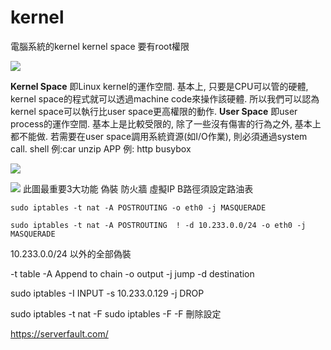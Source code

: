 # kernel

電腦系統的kernel
kernel space 要有root權限

![](https://i.imgur.com/I5oRG97.jpg)


**Kernel Space**
即Linux kernel的運作空間. 基本上, 只要是CPU可以管的硬體, kernel space的程式就可以透過machine code來操作該硬體. 所以我們可以認為kernel space可以執行比user space更高權限的動作.
**User Space**
即user process的運作空間. 基本上是比較受限的, 除了一些沒有傷害的行為之外, 基本上都不能做. 若需要在user space調用系統資源(如I/O作業), 則必須通過system call.
shell 例:car unzip
APP 例: http busybox

![](https://i.imgur.com/hF2QdJr.png)


![](https://i.imgur.com/9fPoJHa.gif)
此圖最重要3大功能 偽裝 防火牆 虛擬IP
B路徑須設定路油表


`sudo iptables -t nat -A POSTROUTING -o eth0 -j MASQUERADE`

`sudo iptables -t nat -A POSTROUTING  ! -d 10.233.0.0/24 -o eth0 -j MASQUERADE`

10.233.0.0/24 以外的全部偽裝

-t table -A Append to chain
-o output -j jump -d destination

sudo iptables -I INPUT -s 10.233.0.129 -j DROP

sudo iptables -t nat -F  sudo iptables -F 
-F 刪除設定



https://serverfault.com/